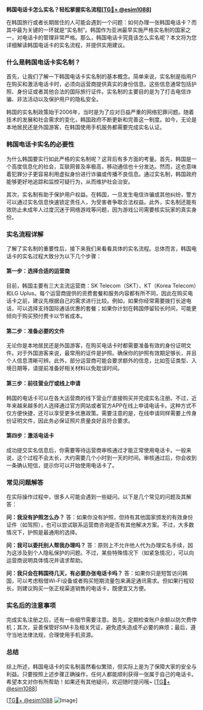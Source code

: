 **韩国电话卡怎么实名？轻松掌握实名流程[[TG💪+ @esim1088](https://t.me/s/esim1088)]**

在韩国旅行或者长期居住的人可能会遇到一个问题：如何办理一张韩国电话卡？而其中最为关键的一环就是“实名制”。韩国作为亚洲最早实施严格实名制的国家之一，对电话卡的管理非常严格。那么，韩国电话卡究竟该怎么实名呢？本文将为您详细解读韩国电话卡的实名流程，并提供实用建议。

### 什么是韩国电话卡实名制？

首先，让我们了解一下韩国电话卡实名制的基本概念。简单来说，实名制是指用户在购买和激活电话卡时，必须向运营商提供真实的身份信息。这些信息通常包括护照、身份证或者其他合法的国际旅行证件。实名制的主要目的是为了打击电信诈骗、非法活动以及保护用户的隐私安全。

韩国的实名制政策始于2006年，当时是为了应对日益严重的网络犯罪问题。随着技术的发展和社会需求的变化，韩国政府不断更新和完善这一制度。如今，无论是本地居民还是外国游客，在韩国使用手机服务都需要完成实名认证。

### 韩国电话卡实名的必要性

为什么韩国要实行如此严格的实名制呢？这背后有多方面的考量。首先，韩国是一个高度信息化的社会，互联网普及率极高，移动通信也十分发达。然而，这也意味着犯罪分子更容易利用虚拟身份进行诈骗或传播不良信息。通过实名制，韩国政府能够更好地追踪和监控可疑行为，从而维护社会治安。

其次，实名制有助于保护用户权益。在韩国，一旦发生电信诈骗或其他纠纷，警方可以通过实名信息快速锁定责任人，为受害者争取合法权益。此外，实名制还能有效防止未成年人过度沉迷于网络游戏等问题，因为游戏公司需要核实玩家的真实身份。

### 实名流程详解

了解了实名制的重要性后，接下来我们来看看具体的实名流程。总体而言，韩国电话卡的实名过程大致分为以下几个步骤：

#### 第一步：选择合适的运营商

目前，韩国主要有三大主流运营商：SK Telecom（SKT）、KT（Korea Telecom）和LG Uplus。每个运营商提供的资费套餐和服务内容都有所不同，因此在购买电话卡之前，建议先根据自己的需求进行比较。例如，如果你经常需要拨打长途电话，可以选择支持国际通话优惠的套餐；如果你计划在韩国停留较长时间，可能更倾向于购买预付费卡以节省成本。

#### 第二步：准备必要的文件

无论你是本地居民还是外国游客，在购买电话卡时都需要准备有效的身份证明文件。对于外国游客来说，最常用的证件是护照。确保你的护照有效期足够长，并且个人信息清晰可辨。此外，部分运营商可能会要求额外的信息，比如签证类型、入境日期等，请提前准备好相关材料以免耽误时间。

#### 第三步：前往营业厅或线上申请

韩国的电话卡可以在各大运营商的线下营业厅直接购买并完成实名注册。不过，近年来越来越多的人选择通过官方网站或者官方APP在线上申请电话卡。这种方式不仅方便快捷，还可以享受更多优惠政策。需要注意的是，在线申请同样需要上传身份证明文件，因此务必保证照片质量良好且符合要求。

#### 第四步：激活电话卡

成功提交实名信息后，你需要等待运营商审核通过才能正常使用电话卡。一般来说，这个过程不会太长，大约需要几个小时到一天的时间。审核通过后，你会收到一条确认短信，提示你可以开始使用电话卡了。

### 常见问题解答

在实际操作过程中，很多人可能会遇到一些疑问。以下是几个常见的问题及其解答：

**问：我没有护照怎么办？**
答：如果你没有护照，但持有其他国家颁发的有效身份证件（如驾照），也可以尝试联系运营商咨询是否有其他解决方案。不过，大多数情况下，护照是最通用的选择。

**问：我可以委托别人帮我办理吗？**
答：原则上不允许他人代为办理实名手续，因为这涉及到个人隐私保护的问题。不过，某些特殊情况下（如紧急情况），可以向运营商说明具体情况并请求帮助。

**问：我只会在韩国待几天，有必要办张电话卡吗？**
答：如果你只是短暂访问韩国，可以考虑租借Wi-Fi设备或者购买短期流量包来满足通讯需求。但如果行程较长，则建议购买一张正规渠道销售的电话卡，既便宜又方便。

### 实名后的注意事项

完成实名注册之后，还有一些细节需要注意。首先，定期检查账户余额以防欠费停机；其次，妥善保管好SIM卡及相关凭证，避免遗失造成不必要的麻烦；最后，遵守当地法律法规，合理使用手机资源。

### 总结

综上所述，韩国电话卡的实名制虽然看似繁琐，但实际上是为了保障大家的安全与利益。只要按照上述步骤正确操作，任何人都能顺利获得一张属于自己的电话卡。希望本文对你有所帮助！如果还有其他疑问，欢迎随时提问哦~ [[TG💪+ @esim1088](https://t.me/s/esim1088)]

[[TG💪+ @esim1088](https://t.me/s/esim1088) ![Image](https://i.postimg.cc/4NQfJmqS/Snipaste-2025-05-13-00-14-12.png)]